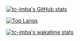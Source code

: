 [![tc-imba's GitHub stats](https://github-readme-stats.vercel.app/api?username=tc-imba&show_icons=true&theme=graywhite)](https://github.com/anuraghazra/github-readme-stats)

[![Top Langs](https://github-readme-stats.vercel.app/api/top-langs/?username=tc-imba&layout=compact&theme=graywhite)](https://github.com/anuraghazra/github-readme-stats)

[![tc-imba's wakatime stats](https://github-readme-stats.vercel.app/api/wakatime?username=tcimba&layout=compact&theme=graywhite)](https://github.com/anuraghazra/github-readme-stats)
